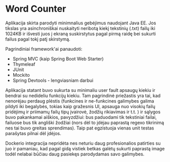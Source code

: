# Word Counter

Aplikacija skirta parodyti minimnalius gebėjimus naudojant Java EE.
Jos tikslas yra asinchroniškai nuskaityti neribotą kiekį tekstinių (.txt) failų iki 1024KB ir išvesti juos į ekraną suskirstytus pagal pirmą raidę bei sukurti failus pagal tokį patį skirstymą.  

Pagrindiniai framework'ai panaudoti:
 * Spring MVC (kaip Spring Boot Web Starter)
 * Thymeleaf
 * JUnit
 * Mockito
 * Spring Devtools - lengviasniam darbui
 
Aplikacija statant buvo sukurta su minimaliu user fault apsaugų kiekiu ir bendrai su nedideliu funkcijų kiekiu. Tam pagrindinė priežastis yra tai, kad nenorėjau perdaug plėstis (funkcines ir ne-funkcines galimybes galima pildyti iki begalybės, tokias kaip gražesnis UI, apsauga nuo visokių failų pridėjimų ir priimamų failų tipų įvairovė, žodžių rikiavimas ir t.t. ) ir sąlygos buvo pakankamai aiškios, pavyzdžiui: bus paduodami tik tekstiniai failai, failuose bus tik angliški žodžiai (nors dėl to įdėjau paprastą regexo tikrinimą nes tai buvo greitas sprendimas). Taip pat egzistuoja vienas unit testas parašytas pilnai dėl įdėjos.

Dockerio integracija nepridėta nes neturiu daug profesionalios patirties su juo ir pamaniau, kad pagal gidą vistiek betkas galėtų sukurti paprastą image todėl nelabai būčiau daug pasiekęs parodydamas savo galimybes. 